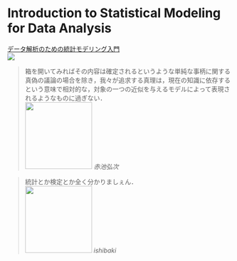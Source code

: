 # Introduction to Statistical Modeling for Data Analysis

[データ解析のための統計モデリング入門](https://kuboweb.github.io/-kubo/ce/IwanamiBook.html)  
![](https://kuboweb.github.io/-kubo/log/2012/img05/iwanami19.jpg)


> 箱を開いてみればその内容は確定されるというような単純な事柄に関する真偽の議論の場合を除き，我々が追求する真理は，現在の知識に依存するという意味で相対的な，対象の一つの近似を与えるモデルによって表現されるようなものに過ぎない．  
> <img src="https://www.ism.ac.jp/news/2009/announce/akaike.jpg" width=150> *赤池弘次*

> 統計とか検定とか全く分かりましぇん．  
> <img src="https://i.gyazo.com/1ae1183f1eaff3cff9c219cace9db217.jpg" width=150> *ishibaki*
